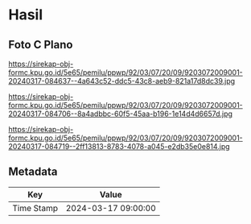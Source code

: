 # Hasil

## Foto C Plano

https://sirekap-obj-formc.kpu.go.id/5e65/pemilu/ppwp/92/03/07/20/09/9203072009001-20240317-084637--4a643c52-ddc5-43c8-aeb9-821a17d8dc39.jpg

https://sirekap-obj-formc.kpu.go.id/5e65/pemilu/ppwp/92/03/07/20/09/9203072009001-20240317-084706--8a4adbbc-60f5-45aa-b196-1e14d4d6657d.jpg

https://sirekap-obj-formc.kpu.go.id/5e65/pemilu/ppwp/92/03/07/20/09/9203072009001-20240317-084719--2ff13813-8783-4078-a045-e2db35e0e814.jpg


## Metadata

| Key        | Value               |
| ---------- | ------------------- |
| Time Stamp | 2024-03-17 09:00:00 |



